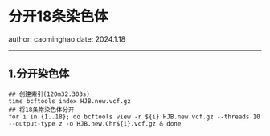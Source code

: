 # 分开18条染色体
author: caominghao  date: 2024.1.18
****
## 1.分开染色体
```shell
## 创建索引(120m32.303s)
time bcftools index HJB.new.vcf.gz
## 将18条常染色体分开
for i in {1..18}; do bcftools view -r ${i} HJB.new.vcf.gz --threads 10 --output-type z -o HJB.new.Chr${i}.vcf.gz & done
```
